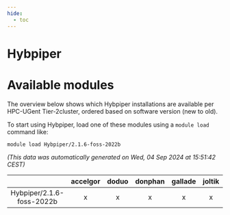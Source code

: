 ```yaml
---
hide:
  - toc
---
```


Hybpiper
========

# Available modules


The overview below shows which Hybpiper installations are available per HPC-UGent Tier-2cluster, ordered based on software version (new to old).

To start using Hybpiper, load one of these modules using a `module load` command like:

```shell
module load Hybpiper/2.1.6-foss-2022b
```

*(This data was automatically generated on Wed, 04 Sep 2024 at 15:51:42 CEST)*  

| |accelgor|doduo|donphan|gallade|joltik|shinx|skitty|
| :---: | :---: | :---: | :---: | :---: | :---: | :---: | :---: |
|Hybpiper/2.1.6-foss-2022b|x|x|x|x|x|-|x|
